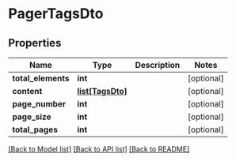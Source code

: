 # PagerTagsDto

## Properties
Name | Type | Description | Notes
------------ | ------------- | ------------- | -------------
**total_elements** | **int** |  | [optional] 
**content** | [**list[TagsDto]**](TagsDto.md) |  | [optional] 
**page_number** | **int** |  | [optional] 
**page_size** | **int** |  | [optional] 
**total_pages** | **int** |  | [optional] 

[[Back to Model list]](../README.md#documentation-for-models) [[Back to API list]](../README.md#documentation-for-api-endpoints) [[Back to README]](../README.md)

